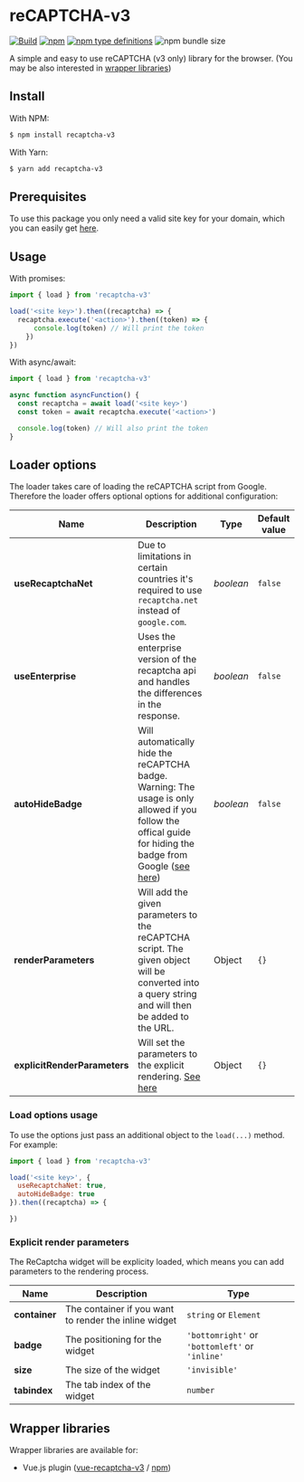 # reCAPTCHA-v3

[![Build](https://github.com/abinnovision/recaptcha-v3/actions/workflows/build.yml/badge.svg?branch=master&event=push)](https://github.com/abinnovision/recaptcha-v3/actions/workflows/build.yml)
[![npm](https://img.shields.io/npm/v/recaptcha-v3.svg)](https://www.npmjs.com/package/recaptcha-v3)
[![npm type definitions](https://img.shields.io/npm/types/recaptcha-v3.svg)](https://www.npmjs.com/package/recaptcha-v3)
![npm bundle size](https://img.shields.io/bundlephobia/minzip/recaptcha-v3)

A simple and easy to use reCAPTCHA (v3 only) library for the browser. (You may be also interested in [wrapper libraries](#wrapper-libraries))

## Install

With NPM:

```bash
$ npm install recaptcha-v3
```

With Yarn:

```bash
$ yarn add recaptcha-v3
```

## Prerequisites

To use this package you only need a valid site key for your domain, which you can easily get [here](https://www.google.com/recaptcha).

## Usage

With promises:

```javascript
import { load } from 'recaptcha-v3'

load('<site key>').then((recaptcha) => {
  recaptcha.execute('<action>').then((token) => {
      console.log(token) // Will print the token
    })
})
```

With async/await:

```javascript
import { load } from 'recaptcha-v3'

async function asyncFunction() {
  const recaptcha = await load('<site key>')
  const token = await recaptcha.execute('<action>')

  console.log(token) // Will also print the token
}
```

## Loader options

The loader takes care of loading the reCAPTCHA script from Google.
Therefore the loader offers optional options for additional configuration:

| Name                         | Description                                                                                                                                                                                                                                                            | Type      | Default value |
| ---------------------------- | ---------------------------------------------------------------------------------------------------------------------------------------------------------------------------------------------------------------------------------------------------------------------- | --------- | ------------- |
| **useRecaptchaNet**          | Due to limitations in certain countries it's required to use `recaptcha.net` instead of `google.com`.                                                                                                                                                                  | _boolean_ | `false`       |
| **useEnterprise**            | Uses the enterprise version of the recaptcha api and handles the differences in the response.                                                                                                                                                                          | _boolean_ | `false`       |
| **autoHideBadge**            | Will automatically hide the reCAPTCHA badge. Warning: The usage is only allowed if you follow the offical guide for hiding the badge from Google ([see here](https://developers.google.com/recaptcha/docs/faq#id-like-to-hide-the-recaptcha-v3-badge-what-is-allowed)) | _boolean_ | `false`       |
| **renderParameters**         | Will add the given parameters to the reCAPTCHA script. The given object will be converted into a query string and will then be added to the URL.                                                                                                                       | Object    | `{}`          |
| **explicitRenderParameters** | Will set the parameters to the explicit rendering. [See here](#explicit-render-parameters)                                                                                                                                                                             | Object    | `{}`          |

### Load options usage

To use the options just pass an additional object to the `load(...)` method.
For example:

```javascript
import { load } from 'recaptcha-v3'

load('<site key>', {
  useRecaptchaNet: true,
  autoHideBadge: true
}).then((recaptcha) => {

})
``` 
### Explicit render parameters
The ReCaptcha widget will be explicity loaded, which means you can add parameters to the rendering process.

| Name | Description | Type |
| ---- | ----------- | ---- |
| **container** | The container if you want to render the inline widget | `string` or `Element` |
| **badge** | The positioning for the widget | `'bottomright'` or `'bottomleft'` or `'inline'` |
| **size** | The size of the widget | `'invisible'` |
| **tabindex** | The tab index of the widget | `number` | 


## Wrapper libraries

Wrapper libraries are available for:

-   Vue.js plugin ([vue-recaptcha-v3](https://github.com/AurityLab/vue-recaptcha-v3) / [npm](https://www.npmjs.com/package/vue-recaptcha-v3))

